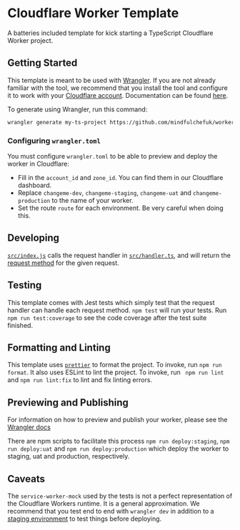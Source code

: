 # Cloudflare Worker Template

A batteries included template for kick starting a TypeScript Cloudflare Worker project.

## Getting Started

This template is meant to be used with [Wrangler](https://github.com/cloudflare/wrangler). If you are not already
familiar with the tool, we recommend that you install the tool and configure it to work with your
[Cloudflare account](https://dash.cloudflare.com). Documentation can be found
[here](https://developers.cloudflare.com/workers/tooling/wrangler/).

To generate using Wrangler, run this command:

```bash
wrangler generate my-ts-project https://github.com/mindfulchefuk/worker-template
```

### Configuring `wrangler.toml`

You must configure `wrangler.toml` to be able to preview and deploy the worker in Cloudflare:

- Fill in the `account_id` and `zone_id`. You can find them in our Cloudflare dashboard.
- Replace `changeme-dev`, `changeme-staging`, `changeme-uat` and `changeme-production` to the name of your worker.
- Set the route `route` for each environment. Be very careful when doing this.

## Developing

[`src/index.js`](./src/index.ts) calls the request handler in [`src/handler.ts`](./src/handler.ts), and will return
the [request method](https://developer.mozilla.org/en-US/docs/Web/API/Request/method) for the given request.

## Testing

This template comes with Jest tests which simply test that the request handler can handle each request method.
`npm test` will run your tests. Run `npm run test:coverage` to see the code coverage after the test suite finished.

## Formatting and Linting

This template uses [`prettier`](https://prettier.io/) to format the project. To invoke, run `npm run format`. It also
uses ESLint to lint the project. To invoke, run ` npm run lint` and `npm run lint:fix` to lint and fix linting errors.

## Previewing and Publishing

For information on how to preview and publish your worker, please see the
[Wrangler docs](https://developers.cloudflare.com/workers/tooling/wrangler/commands/#publish)

There are npm scripts to facilitate this process `npm run deploy:staging`, `npm run deploy:uat` and
`npm run deploy:production` which deploy the worker to staging, uat and production, respectively.

## Caveats

The `service-worker-mock` used by the tests is not a perfect representation of the Cloudflare Workers runtime.
It is a general approximation. We recommend that you test end to end with `wrangler dev` in addition to a
[staging environment](https://developers.cloudflare.com/workers/tooling/wrangler/configuration/environments/) to test
things before deploying.
